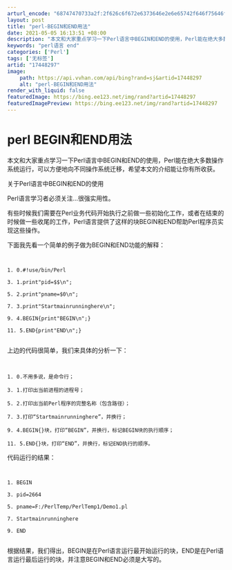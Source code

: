 ```yaml
---
arturl_encode: "68747470733a2f:2f626c6f672e6373646e2e6e65742f646f75646f7538343836:2f61727469636c652f64657461696c732f3137343438323937"
layout: post
title: "perl-BEGIN和END用法"
date: 2021-05-05 16:13:51 +08:00
description: "本文和大家重点学习一下Perl语言中BEGIN和END的使用，Perl能在绝大多数操作系统运行，可以"
keywords: "perl语言 end"
categories: ['Perl']
tags: ['无标签']
artid: "17448297"
image:
    path: https://api.vvhan.com/api/bing?rand=sj&artid=17448297
    alt: "perl-BEGIN和END用法"
render_with_liquid: false
featuredImage: https://bing.ee123.net/img/rand?artid=17448297
featuredImagePreview: https://bing.ee123.net/img/rand?artid=17448297
---
```


# perl BEGIN和END用法

本文和大家重点学习一下Perl语言中BEGIN和END的使用，Perl能在绝大多数操作系统运行，可以方便地向不同操作系统迁移，希望本文的介绍能让你有所收获。

关于Perl语言中BEGIN和END的使用

Perl语言学习者必须关注…很强实用性。

有些时候我们需要在Perl业务代码开始执行之前做一些初始化工作，或者在结束的时候做一些收尾的工作，Perl语言提供了这样的块BEGIN和END帮助Perl程序员实现这些操作。

下面我先看一个简单的例子做为BEGIN和END功能的解释：

```


1. 0.#!use/bin/Perl

3. 1.print"pid=$$\n";

5. 2.print"pname=$0\n";

7. 3.print"Startmainrunninghere\n";

9. 4.BEGIN{print"BEGIN\n";}

11. 5.END{print"END\n";}


```

上边的代码很简单，我们来具体的分析一下：

```


1. 0.不用多说，是命令行；

3. 1.打印出当前进程的进程号；

5. 2.打印出当前Perl程序的完整名称（包含路径）；

7. 3.打印“Startmainrunninghere”，并换行；

9. 4.BEGIN{}块，打印“BEGIN”，并换行，标记BEGIN块的执行顺序；

11. 5.END{}块，打印“END”，并换行，标记END执行的顺序。

```

代码运行的结果：

```


1. BEGIN

3. pid=2664

5. pname=F:/PerlTemp/PerlTemp1/Demo1.pl

7. Startmainrunninghere

9. END


```

根据结果，我们得出，BEGIN是在Perl语言运行最开始运行的块，END是在Perl语言运行最后运行的块，并注意BEGIN和END必须是大写的。